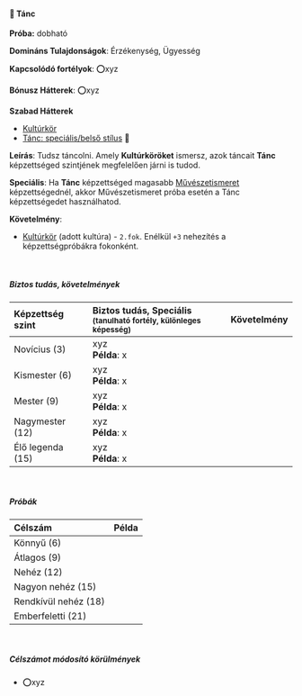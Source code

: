 #### 🔵 Tánc

**Próba:** dobható

**Domináns Tulajdonságok**: Érzékenység, Ügyesség

**Kapcsolódó fortélyok**: ⭕xyz

**Bónusz Hátterek**: ⭕xyz

**Szabad Hátterek**
- [Kultúrkör](../hatterek.szabad/kulturkor.md)
- [Tánc: speciális/belső stílus](../hatterek.szabad/tanc_belso_stilus.md) 🔁

**Leírás**: Tudsz táncolni. Amely **Kultúrköröket** ismersz, azok táncait **Tánc** képzettséged szintjének megfelelően járni is tudod.

**Speciális**:
Ha **Tánc** képzettséged magasabb [Művészetismeret](muveszetismeret.md) képzettségednél, akkor Művészetismeret próba esetén a Tánc képzettségedet használhatod.

**Követelmény**:
  - [Kultúrkör](../hatterek.szabad/kulturkor.md) (adott kultúra) - `2.fok`. Enélkül `+3` nehezítés a képzettségpróbákra fokonként.

<br />

##### Biztos tudás, követelmények

| Képzettség szint | Biztos tudás, Speciális <br /><sub>(tanulható fortély, különleges  képesség)</sub> | Követelmény |
|:---------------- |:---------------------------------------------------------------------------------- |:-----------:|
| Novícius (3)     | xyz <br /> **Példa**: x                                                            |             |
| Kismester (6)    | xyz <br /> **Példa**: x                                                            |             |
| Mester (9)       | xyz <br /> **Példa**: x                                                            |             |
| Nagymester (12)  | xyz <br /> **Példa**: x                                                            |             |
| Élő legenda (15) | xyz <br /> **Példa**: x                                                            |             |

<br />

##### Próbák

| Célszám | Példa  |
| :----------- | :----------- |
| Könnyű       (6)  | |
| Átlagos      (9)  | |
| Nehéz        (12) | |
| Nagyon nehéz (15) | |
| Rendkívül nehéz (18) | |
| Emberfeletti (21) | |

<br />

##### Célszámot módosító körülmények

- ⭕xyz

